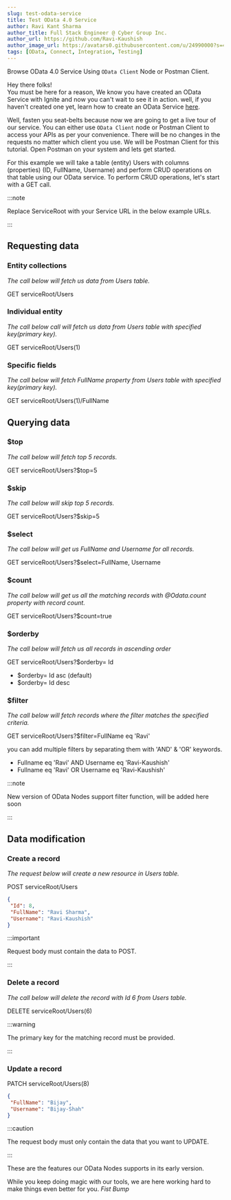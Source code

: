```yaml
---
slug: test-odata-service
title: Test OData 4.0 Service
author: Ravi Kant Sharma
author_title: Full Stack Engineer @ Cyber Group Inc.
author_url: https://github.com/Ravi-Kaushish
author_image_url: https://avatars0.githubusercontent.com/u/24990000?s=400&u=dbce2090b78b7108c7cbad0d1bf8fa2c8044c9d8&v=4
tags: [OData, Connect, Integration, Testing]
---
```


Browse OData 4.0 Service Using `OData Client` Node or Postman Client.

Hey there folks!<br />You must be here for a reason, We know you have created an OData Service with Ignite and now you can't wait to see it in action. well, if you haven't created one yet, learn how to create an OData Service [here](/blog/create-odata-service).

Well, fasten you seat-belts because now we are going to get a live tour of our service.
You can either use `OData Client` node or Postman Client to access your APIs as per your convenience. There will be no changes in the requests no matter which client you use. We will be Postman Client for this tutorial.
Open Postman on your system and lets get started.

For this example we will take a table (entity) Users with columns (properties) (ID, FullName, Username) and perform CRUD operations on that table using our OData service. 
To perform CRUD operations, let's start with a GET call.

:::note

Replace ServiceRoot with your Service URL in the below example URLs.

:::


## Requesting data

### Entity collections

_The call below will fetch us data from Users table._

GET serviceRoot/Users

### Individual entity

_The call below call will fetch us data from Users table with specified key(primary key)._

GET serviceRoot/Users(1)

### Specific fields

_The call below will fetch FullName property from Users table with specified key(primary key)._

GET serviceRoot/Users(1)/FullName

## Querying data

### $top

_The call below will fetch top 5 records._

GET serviceRoot/Users?$top=5

### $skip

_The call below will skip top 5 records._

GET serviceRoot/Users?$skip=5

### $select

_The call below will get us FullName and Username for all records._

GET serviceRoot/Users?$select=FullName, Username

### $count

_The call below will get us all the matching records with @Odata.count property with record count._

GET serviceRoot/Users?$count=true

### $orderby

_The call below will fetch us all records in ascending order_

GET serviceRoot/Users?$orderby= Id

* $orderby= Id asc (default)
* $orderby= Id desc

### $filter

_The call below will fetch records where the filter matches the specified criteria._

GET serviceRoot/Users?$filter=FullName eq 'Ravi'

you can add multiple filters by separating them with 'AND' & 'OR' keywords.

* Fullname eq 'Ravi' AND Username eq 'Ravi-Kaushish'
* Fullname eq 'Ravi' OR Username eq 'Ravi-Kaushish'

:::note

New version of OData Nodes support filter function, will be added here soon

:::

## Data modification

### Create a record

_The request below will create a new resource in Users table._

POST serviceRoot/Users

```json
{
 "Id": 8,
 "FullName": "Ravi Sharma",
 "Username": "Ravi-Kaushish"
}
```

:::important

Request body must contain the data to POST.

:::

### Delete a record

_The call below will delete the record with Id 6 from Users table._

DELETE serviceRoot/Users(6)

:::warning

The primary key for the matching record must be provided.

:::
### Update a record

PATCH serviceRoot/Users(8)

```json
{
 "FullName": "Bijay",
 "Username": "Bijay-Shah"
}
```

:::caution

The request body must only contain the data that you want to UPDATE.

:::

These are the features our OData Nodes supports in its early version.

While you keep doing magic with our tools, we are here working hard to make things even better for you. *Fist Bump*
